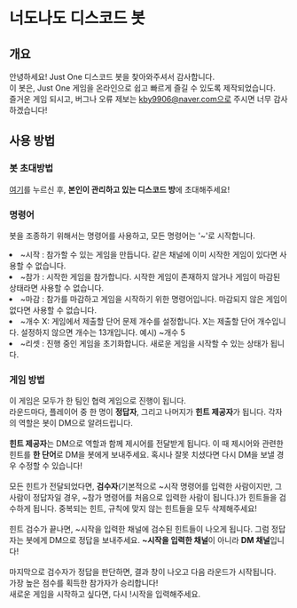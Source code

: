 # 너도나도 디스코드 봇
## 개요
안녕하세요! Just One 디스코드 봇을 찾아와주셔서 감사합니다. 
<br>이 봇은, Just One 게임을 온라인으로 쉽고 빠르게 즐길 수 있도록 제작되었습니다.
<br>즐거운 게임 되시고, 버그나 오류 제보는 kby9906@naver.com으로 주시면 너무 감사하겠습니다!

## 사용 방법
### 봇 초대방법

<a href="https://bit.ly/38pCplR">여기</a>를 누르신 후, <b>본인이 관리하고 있는 디스코드 방</b>에 초대해주세요!

### 명령어
봇을 조종하기 위해서는 명령어를 사용하고, 모든 명령어는 '~'로 시작합니다.
<li>~시작 : 참가할 수 있는 게임을 만듭니다. 같은 채널에 이미 시작한 게임이 있다면 사용할 수 없습니다.
<li>~참가 : 시작한 게임을 참가합니다. 시작한 게임이 존재하지 않거나 게임이 마감된 상태라면 사용할 수 없습니다.
<li>~마감 : 참가를 마감하고 게임을 시작하기 위한 명령어입니다. 마감되지 않은 게임이 없다면 사용할 수 없습니다.
<li>~개수 X: 게임에서 제출할 단어 문제 개수를 설정합니다. X는 제출할 단어 개수입니다. 설정하지 않으면 개수는 13개입니다. 예시) ~개수 5
<li>~리셋 : 진행 중인 게임을 초기화합니다. 새로운 게임을 시작할 수 있는 상태가 됩니다.

### 게임 방법
이 게임은 모두가 한 팀인 협력 게임으로 진행이 됩니다.
<br>라운드마다, 플레이어 중 한 명이 <b>정답자</b>, 그리고 나머지가 <b>힌트 제공자</b>가 됩니다. 각자의 역할은 봇이 DM으로 알려드립니다.
<br>
<br><b>힌트 제공자</b>는 DM으로 역할과 함께 제시어를 전달받게 됩니다. 이 때 제시어와 관련한 힌트를 <b>한 단어</b>로 DM을 봇에게 보내주세요. 혹시나 잘못 치셨다면 다시 DM을 보낼 경우 수정할 수 있습니다!
<br>
<br>모든 힌트가 전달되었다면, <b>검수자</b>(기본적으로 ~시작 명령어를 입력한 사람이지만, 그 사람이 정답자일 경우, ~참가 명령어를 처음으로 입력한 사람이 됩니다.)가 힌트들을 검수하게 됩니다. 중복되는 힌트, 규칙에 맞지 않는 힌트들을 모두 삭제해주세요!
<br>
<br>힌트 검수가 끝나면, ~시작을 입력한 채널에 검수된 힌트들이 나오게 됩니다. 그럼 정답자는 봇에게 DM으로 정답을 보내주세요. <b>~시작을 입력한 채널</b>이 아니라 <b>DM 채널</b>입니다!
<br>
<br>마지막으로 검수자가 정답을 판단하면, 결과 창이 나오고 다음 라운드가 시작됩니다.
<br>가장 높은 점수를 획득한 참가자가 승리합니다!
<br>새로운 게임을 시작하고 싶다면, 다시 !시작을 입력해주세요.